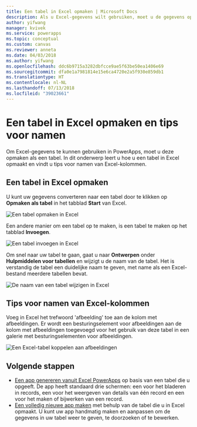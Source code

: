 ```yaml
---
title: Een tabel in Excel opmaken | Microsoft Docs
description: Als u Excel-gegevens wilt gebruiken, moet u de gegevens opmaken in een tabel. Het trefwoord 'afbeelding' in kolomnamen toevoegen
author: yifwang
manager: kvivek
ms.service: powerapps
ms.topic: conceptual
ms.custom: canvas
ms.reviewer: anneta
ms.date: 04/03/2018
ms.author: yifwang
ms.openlocfilehash: ddc6b9715a3282dbfcce9ae5f63be50ea1406e69
ms.sourcegitcommit: dfa0e1a7981814e15e6ca4720e2a5f930e859db1
ms.translationtype: HT
ms.contentlocale: nl-NL
ms.lasthandoff: 07/13/2018
ms.locfileid: "39023661"
---
```

# <a name="format-a-table-in-excel-and-naming-tips"></a>Een tabel in Excel opmaken en tips voor namen
Om Excel-gegevens te kunnen gebruiken in PowerApps, moet u deze opmaken als een tabel. In dit onderwerp leert u hoe u een tabel in Excel opmaakt en vindt u tips voor namen van Excel-kolommen.

## <a name="how-to-format-a-table-in-excel"></a>Een tabel in Excel opmaken
U kunt uw gegevens converteren naar een tabel door te klikken op **Opmaken als tabel** in het tabblad **Start** van Excel.

![Een tabel opmaken in Excel](./media/how-to-excel-tips/format-table.png)

Een andere manier om een tabel op te maken, is een tabel te maken op het tabblad **Invoegen**.

![Een tabel invoegen in Excel](./media/how-to-excel-tips/insert-table.png)

Om snel naar uw tabel te gaan, gaat u naar **Ontwerpen** onder **Hulpmiddelen voor tabellen** en wijzigt u de naam van de tabel. Het is verstandig de tabel een duidelijke naam te geven, met name als een Excel-bestand meerdere tabellen bevat.

![De naam van een tabel wijzigen in Excel](./media/how-to-excel-tips/rename-table.png)

## <a name="naming-tips-in-excel"></a>Tips voor namen van Excel-kolommen
Voeg in Excel het trefwoord 'afbeelding' toe aan de kolom met afbeeldingen. Er wordt een besturingselement voor afbeeldingen aan de kolom met afbeeldingen toegevoegd voor het gebruik van deze tabel in een galerie met besturingselementen voor afbeeldingen.

![Een Excel-tabel koppelen aan afbeeldingen](./media/how-to-excel-tips/connect-gallery.png)

## <a name="next-steps"></a>Volgende stappen
* [Een app genereren vanuit Excel PowerApps](get-started-create-from-data.md) op basis van een tabel die u opgeeft. De app heeft standaard drie schermen: een voor het bladeren in records, een voor het weergeven van details van één record en een voor het maken of bijwerken van een record.
* [Een volledig nieuwe app maken](get-started-create-from-blank.md) met behulp van de tabel die u in Excel opmaakt. U kunt uw app handmatig maken en aanpassen om de gegevens in uw tabel weer te geven, te doorzoeken of te bewerken.
